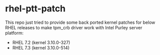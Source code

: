 # rhel-ptt-patch
This repo just tried to provide some back ported kernel patches for below RHEL
releases to make tpm_crb driver work with Intel Purley server platform:

* RHEL 7.2 (kernel 3.10.0-327)
* RHEL 7.3 (kernel 3.10.0-514)

